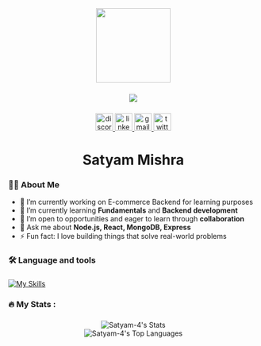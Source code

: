 
<div align="center">
  <img height="150" src="https://media.giphy.com/media/M9gbBd9nbDrOTu1Mqx/giphy.gif"  />
</div>

###

<div align="center">
  <img src="https://visitor-badge.laobi.icu/badge?page_id=satyam-4.satyam-4&"  />
</div>

###

<div align="center">
  <a href="https://discord.com/channels/@me" target="_blank">
    <img src="https://img.shields.io/static/v1?message=Discord&logo=discord&label=&color=7289DA&logoColor=white&labelColor=&style=for-the-badge" height="35" alt="discord logo"  />
  </a>
  <a href="https://www.linkedin.com/in/satyam-mishra-9a4302336/" target="_blank">
    <img src="https://img.shields.io/static/v1?message=LinkedIn&logo=linkedin&label=&color=0077B5&logoColor=white&labelColor=&style=for-the-badge" height="35" alt="linkedin logo"  />
  </a>
  <a href="prosatyam2003@gmail.com" target="_blank">
    <img src="https://img.shields.io/static/v1?message=Gmail&logo=gmail&label=&color=D14836&logoColor=white&labelColor=&style=for-the-badge" height="35" alt="gmail logo"  />
  </a>
  <a href="https://x.com/satyam_s_mishra" target="_blank">
    <img src="https://img.shields.io/static/v1?message=Twitter&logo=twitter&label=&color=1DA1F2&logoColor=white&labelColor=&style=for-the-badge" height="35" alt="twitter logo"  />
  </a>
</div>

###

<h1 align="center">Satyam Mishra</h1>

###

<h3 align="left">👩‍💻  About Me</h3>

<ul align="left">
  <li>🔭 I’m currently working on E-commerce Backend for learning purposes</li>
  <li>🌱 I’m currently learning <strong>Fundamentals</strong> and <strong>Backend development</strong></li>
  <li>👯 I’m open to opportunities and eager to learn through <strong>collaboration</strong></li>
  <li>💬 Ask me about <strong>Node.js, React, MongoDB, Express</strong></li>
  <li>⚡ Fun fact: I love building things that solve real-world problems</li>
</ul>


###

<h3 align="left">🛠 Language and tools</h3>

###

  [![My Skills](https://skillicons.dev/icons?i=nodejs,express,js,ts,nextjs,react,postman,prisma,redux,redis,pnpm,mongodb,postgres,html,css,docker,cpp)](https://skillicons.dev)
  
###

<h3 align="left">🔥   My Stats :</h3>

###

<div align="center">
  <img src="https://github-readme-stats.vercel.app/api?username=Satyam-4&theme=dark&show_icons=true&hide_border=true&count_private=true" alt="Satyam-4's Stats" />
</div>
<div align="center">
  <img src="https://github-readme-stats.vercel.app/api/top-langs/?username=Satyam-4&theme=dark&show_icons=true&hide_border=true&layout=compact" alt="Satyam-4's Top Languages" />
</div>


